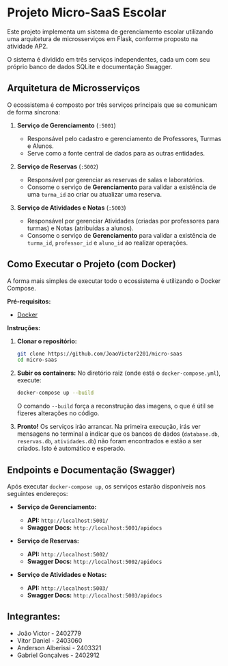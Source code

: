 # Projeto Micro-SaaS Escolar

Este projeto implementa um sistema de gerenciamento escolar utilizando uma arquitetura de microsserviços em Flask, conforme proposto na atividade AP2.

O sistema é dividido em três serviços independentes, cada um com seu próprio banco de dados SQLite e documentação Swagger.

## Arquitetura de Microsserviços

O ecossistema é composto por três serviços principais que se comunicam de forma síncrona:

1.  **Serviço de Gerenciamento** (`:5001`)
    * Responsável pelo cadastro e gerenciamento de Professores, Turmas e Alunos.
    * Serve como a fonte central de dados para as outras entidades.

2.  **Serviço de Reservas** (`:5002`)
    * Responsável por gerenciar as reservas de salas e laboratórios.
    * Consome o serviço de **Gerenciamento** para validar a existência de uma `turma_id` ao criar ou atualizar uma reserva.

3.  **Serviço de Atividades e Notas** (`:5003`)
    * Responsável por gerenciar Atividades (criadas por professores para turmas) e Notas (atribuídas a alunos).
    * Consome o serviço de **Gerenciamento** para validar a existência de `turma_id`, `professor_id` e `aluno_id` ao realizar operações.

## Como Executar o Projeto (com Docker)

A forma mais simples de executar todo o ecossistema é utilizando o Docker Compose.

**Pré-requisitos:**
* [Docker](https://docs.docker.com/get-docker/)

**Instruções:**

1.  **Clonar o repositório:**
    ```bash
    git clone https://github.com/JoaoVictor2201/micro-saas
    cd micro-saas
    ```

2.  **Subir os containers:**
    No diretório raiz (onde está o `docker-compose.yml`), execute:
    ```bash
    docker-compose up --build
    ```
    O comando `--build` força a reconstrução das imagens, o que é útil se fizeres alterações no código.

3.  **Pronto!**
    Os serviços irão arrancar. Na primeira execução, irás ver mensagens no terminal a indicar que os bancos de dados (`database.db`, `reservas.db`, `atividades.db`) não foram encontrados e estão a ser criados. Isto é automático e esperado.

## Endpoints e Documentação (Swagger)

Após executar `docker-compose up`, os serviços estarão disponíveis nos seguintes endereços:

* **Serviço de Gerenciamento:**
    * **API:** `http://localhost:5001/`
    * **Swagger Docs:** `http://localhost:5001/apidocs`

* **Serviço de Reservas:**
    * **API:** `http://localhost:5002/`
    * **Swagger Docs:** `http://localhost:5002/apidocs`

* **Serviço de Atividades e Notas:**
    * **API:** `http://localhost:5003/`
    * **Swagger Docs:** `http://localhost:5003/apidocs`
 

## Integrantes:

- João Victor - 2402779
- Vitor Daniel - 2403060
- Anderson Alberissi - 2403321
- Gabriel Gonçalves - 2402912
